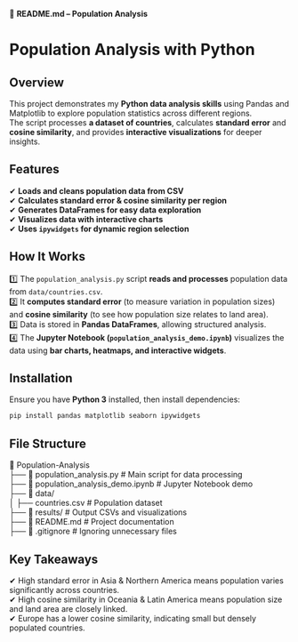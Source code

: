 📌 **README.md – Population Analysis**
# Population Analysis with Python

## Overview  
This project demonstrates my **Python data analysis skills** using Pandas and Matplotlib to explore population statistics across different regions.  
The script processes **a dataset of countries**, calculates **standard error** and **cosine similarity**, and provides **interactive visualizations** for deeper insights.  

## Features  
✔ **Loads and cleans population data from CSV**  
✔ **Calculates standard error & cosine similarity per region**  
✔ **Generates DataFrames for easy data exploration**  
✔ **Visualizes data with interactive charts**  
✔ **Uses `ipywidgets` for dynamic region selection**  

## How It Works  
1️⃣ The `population_analysis.py` script **reads and processes** population data from `data/countries.csv`.  
2️⃣ It **computes standard error** (to measure variation in population sizes) and **cosine similarity** (to see how population size relates to land area).  
3️⃣ Data is stored in **Pandas DataFrames**, allowing structured analysis.  
4️⃣ The **Jupyter Notebook (`population_analysis_demo.ipynb`)** visualizes the data using **bar charts, heatmaps, and interactive widgets**.  

## Installation  
Ensure you have **Python 3** installed, then install dependencies:  
```bash
pip install pandas matplotlib seaborn ipywidgets
```
## **File Structure**
📂 Population-Analysis  
 ├── 📄 population_analysis.py       # Main script for data processing  
 ├── 📄 population_analysis_demo.ipynb  # Jupyter Notebook demo  
 ├── 📂 data/  
 │   ├── countries.csv               # Population dataset  
 ├── 📂 results/                      # Output CSVs and visualizations  
 ├── 📄 README.md                     # Project documentation  
 ├── 📄 .gitignore                     # Ignoring unnecessary files  
  
## **Key Takeaways**
✔ High standard error in Asia & Northern America means population varies significantly across countries.  
✔ High cosine similarity in Oceania & Latin America means population size and land area are closely linked.  
✔ Europe has a lower cosine similarity, indicating small but densely populated countries.  

